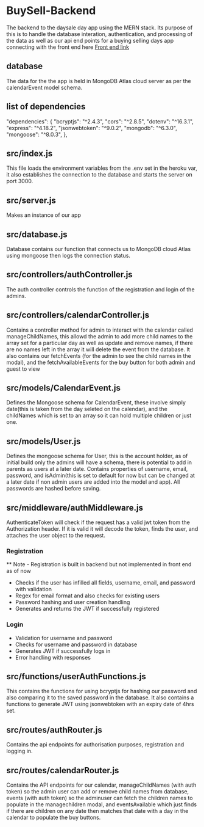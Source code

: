 # BuySell-Backend

The backend to the daysale day app using the MERN stack.
Its purpose of this is to handle the database interation, authentication, and processing of the data as well as our api end points for a buying selling days app connecting with the front end here [Front end link](https://github.com/KirkWest/day-sale)

## database

The data for the the app is held in MongoDB Atlas cloud server as per the calendarEvent model schema.

## list of dependencies

  "dependencies": {
    "bcryptjs": "^2.4.3",
    "cors": "^2.8.5",
    "dotenv": "^16.3.1",
    "express": "^4.18.2",
    "jsonwebtoken": "^9.0.2",
    "mongodb": "^6.3.0",
    "mongoose": "^8.0.3",
  },

## src/index.js

This file loads the environment variables from the .env set in the heroku var, it also establishes the connection to the database and starts the server on port 3000.

## src/server.js

Makes an instance of our app

## src/database.js

Database contains our function that connects us to MongoDB cloud Atlas using mongoose then logs the connection status.

## src/controllers/authController.js

The auth controller controls the function of the registration and login of the admins.

## src/controllers/calendarController.js

Contains a controller method for admin to interact with the calendar called manageChildNames, this allowd the admin to add more child names to the array set for a particular day as well as update and remove names, if there are no names left in the array it will delete the event from the database.
It also contains our fetchEvents (for the admin to see the child names in the modal), and the fetchAvailableEvents for the buy button for both admin and guest to view

## src/models/CalendarEvent.js

Defines the Mongoose schema for CalendarEvent, these involve simply date(this is taken from the day seleted on the calendar), and the childNames which is set to an array so it can hold multiple children or just one.

## src/models/User.js

Defines the mongoose schema for User, this is the account holder, as of initial build only the admins will have a schema, there is potential to add in parents as users at a later date. Contains properties of username, email, password, and isAdmin(this is set to default for now but can be changed at a later date if non admin users are added into the model and app). All passwords are hashed before saving.

## src/middleware/authMiddleware.js

AuthenticateToken will check if the request has a valid jwt token from the Authorization header. If it is valid it will decode the token, finds the user, and attaches the user object to the request.

### Registration

** Note - Registration is built in backend but not implemented in front end as of now

- Checks if the user has infilled all fields, username, email, and password with validation
- Regex for email format and also checks for existing users
- Password hashing and user creation handling
- Generates and returns the JWT if successfully registered

### Login

- Validation for username and password
- Checks for username and password in database
- Generates JWT if successfully logs in
- Error handling with responses

## src/functions/userAuthFunctions.js

This contains the functions for using bcryptjs for hashing our password and also comparing it to the saved password in the database.
It also contains a functions to generate JWT using jsonwebtoken with an expiry date of 4hrs set.

## src/routes/authRouter.js

Contains the api endpoints for authorisation purposes, registration and logging in.

## src/routes/calendarRouter.js

Contains the API endpoints for our calendar, manageChildNames (with auth token) so the admin user can add or remove child names from database, events (with auth token) so the adminuser can fetch the children names to populate in the managechildren modal, and eventsAvailable which just finds if there are children on any date then matches that date with a day in the calendar to populate the buy buttons.